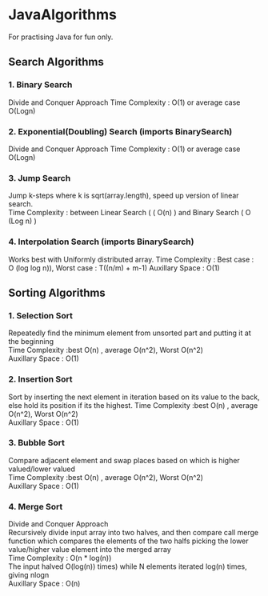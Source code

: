 # JavaAlgorithms
For practising Java for fun only.
## Search Algorithms

### 1. Binary Search
Divide and Conquer Approach
Time Complexity : O(1) or average case O(Logn)
### 2. Exponential(Doubling) Search (imports BinarySearch)
Divide and Conquer Approach
Time Complexity : O(1) or average case O(Logn)
### 3. Jump Search  
Jump k-steps where k is sqrt(array.length), speed up version of linear search.  
Time Complexity : between Linear Search ( ( O(n) ) and Binary Search ( O (Log n) )
### 4. Interpolation Search (imports BinarySearch)  
Works best with Uniformly distributed array.
Time Complexity :  Best case : O (log log n)),  Worst case : T((n/m) + m-1)
Auxillary Space : O(1)

## Sorting Algorithms

### 1. Selection Sort  
Repeatedly find the minimum element from unsorted part and putting it at the beginning  
Time Complexity :best O(n) , average O(n^2), Worst O(n^2)  
Auxillary Space : O(1)
### 2. Insertion Sort   
Sort by inserting the next element in iteration based on its value to the back, else hold its position if its the highest.
Time Complexity :best O(n) , average O(n^2), Worst O(n^2)  
Auxillary Space : O(1)
### 3. Bubble Sort  
Compare adjacent element and swap places based on which is higher valued/lower valued  
Time Complexity :best O(n) , average O(n^2), Worst O(n^2)  
Auxillary Space : O(1)
### 4. Merge Sort
Divide and Conquer Approach  
Recursively divide input array into two halves, and then compare call merge function which compares the elements of the two halfs picking the lower value/higher value element into the merged array   
Time Complexity : O(n * log(n))  
The input halved O(log(n)) times) while N elements iterated log(n) times, giving nlogn  
Auxillary Space : O(n)



